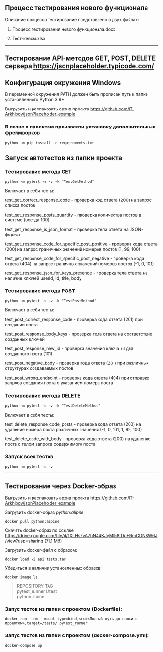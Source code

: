 ## Процесс тестирования нового функционала

Описание процесса тестирование представлено в двух файлах:

1. Процесс тестирования нового функционала.docx

1. Тест-кейсы.xlsx

---

## Тестирование API-методов GET, POST, DELETE сервера https://jsonplaceholder.typicode.com/

## Конфигурация окружения Windows
В переменной окружения PATH должен быть прописан путь к папке установленного Python 3.9+

Выгрузить и распаковать архив проекта https://github.com/IT-Arkhipov/jsonPlaceholder_example

### В папке с проектом произвести установку дополнительных фреймворков

`python -m pip install -r requirements.txt`

## Запуск автотестов из папки проекта

### Тестирование метода GET

`python -m pytest -s -v -k "TestGetMethod"`

Включает в себя тесты:

test_get_correct_response_code - проверка код ответа (200) на запрос списка постов

test_get_response_posts_quantity - проверка количества постов в системе (всегда 100)

test_get_response_is_json_format - проверка тела ответа на JSON-формат

test_get_response_code_for_specific_post_positive - проверка кода ответа (200) на запрос граничных значений номеров постов (1, 99, 100)

test_get_response_code_for_specific_post_negative - проверка кода ответа (404) на запрос граничных значений номеров постов (-1, 0, 101)

test_get_response_json_for_keys_presence - проверка тела ответа на наличие ключей userId, id, title, body

### Тестирование метода POST

`python -m pytest -s -v -k "TestPostMethod"`

Включает в себя тесты:

test_post_correct_response_code - проверка кода ответа (201) при создании поста

test_post_response_body_keys - проверка тела ответа на соответствие созданных ключей

test_post_response_new_id - проверка значения ключа `id` для созданного поста (101)

test_post_negative_body - проверка кода ответа (201) при различных структурах создаваемых постов

test_post_wrong_endpoint - проверка кода ответа (404) при отправке запроса создания поста с указанием номера поста

### Тестирование метода DELETE

`python -m pytest -s -v -k "TestDeleteMethod"`

Включает в себя тесты:

test_delete_response_code_posts - проверка кода ответа (200) на удаление номера поста различных значений (-1, 0, 101, 1, 99, 100)

test_delete_code_with_body - проверка кода ответа (200) на удаление поста с телом запроса содержимого поста

### Запуск всех тестов

`python -m pytest -s -v`

---

## Тестирование через Docker-образ

Выгрузить и распаковать архив проекта https://github.com/IT-Arkhipov/jsonPlaceholder_example

Загрузить docker-образ _python:alipne_

`docker pull python:alpine`

Скачать docker-образ по ссылке https://drive.google.com/file/d/1XLHs2vA7hN44KJyMt58tDuH6mCDNBW6J/view?usp=sharing (71,1 Мб)

Загрузить docker-файл с образом:

`docker load -i api_tests.tar`

Убедиться в наличии установленных образов:

`docker image ls`



> REPOSITORY      TAG     
> pytest_runner   latest    
> python          alpine    



### Запус тестов из папки с проектом (Dockerfile):

`docker run --rm --mount type=bind,src=<Полный путь до папки с проектом>,target=/tests/ pytest_runner`


### Запус тестов из папки с проектом (docker-compose.yml):

`docker-compose up`
